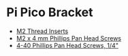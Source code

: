 # Pi Pico Bracket

 - [M2 Thread Inserts](https://www.amazon.com/dp/B0CS6XJSSL)
 - [M2 x 4 mm Phillips Pan Head Screws](https://www.amazon.com/dp/B07HFYZ9YM)
 - [4-40 Phillips Pan Head Screws, 1/4"](https://www.mcmaster.com/90272A106/)
